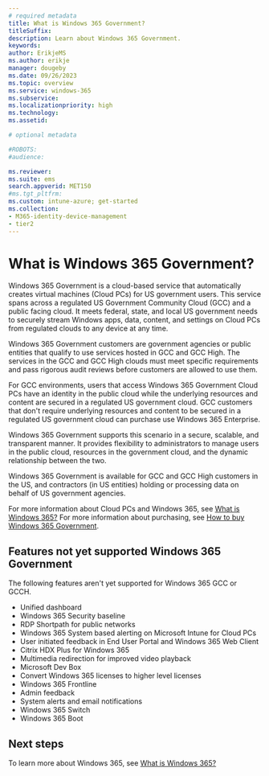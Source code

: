```yaml
---
# required metadata
title: What is Windows 365 Government?
titleSuffix:
description: Learn about Windows 365 Government.
keywords:
author: ErikjeMS  
ms.author: erikje
manager: dougeby
ms.date: 09/26/2023
ms.topic: overview
ms.service: windows-365
ms.subservice:
ms.localizationpriority: high
ms.technology:
ms.assetid: 

# optional metadata

#ROBOTS:
#audience:

ms.reviewer: 
ms.suite: ems
search.appverid: MET150
#ms.tgt_pltfrm:
ms.custom: intune-azure; get-started
ms.collection:
- M365-identity-device-management
- tier2
---
```


# What is Windows 365 Government?

Windows 365 Government is a cloud-based service that automatically creates virtual machines (Cloud PCs) for US government users. This service spans across a regulated US Government Community Cloud (GCC) and a public facing cloud. It meets federal, state, and local US government needs to securely stream Windows apps, data, content, and settings on Cloud PCs from regulated clouds to any device at any time.

Windows 365 Government customers are government agencies or public entities that qualify to use services hosted in GCC and GCC High. The services in the GCC and GCC High clouds must meet specific requirements and pass rigorous audit reviews before customers are allowed to use them.

For GCC environments, users that access Windows 365 Government Cloud PCs have an identity in the public cloud while the underlying resources and content are secured in a regulated US government cloud. GCC customers that don't require underlying resources and content to be secured in a regulated US government cloud can purchase use Windows 365 Enterprise.

Windows 365 Government supports this scenario in a secure, scalable, and transparent manner. It provides flexibility to administrators to manage users in the public cloud, resources in the government cloud, and the dynamic relationship between the two.

Windows 365 Government is available for GCC and GCC High customers in the US, and contractors (in US entities) holding or processing data on behalf of US government agencies.

For more information about Cloud PCs and Windows 365, see [What is Windows 365?](..\overview.md) For more information about purchasing, see [How to buy Windows 365 Government](https://aka.ms/win365).

## Features not yet supported Windows 365 Government

The following features aren't yet supported for Windows 365 GCC or GCCH.

- Unified dashboard
- Windows 365 Security baseline
- RDP Shortpath for public networks
- Windows 365 System based alerting on Microsoft Intune for Cloud PCs
- User initiated feedback in End User Portal and Windows 365 Web Client
- Citrix HDX Plus for Windows 365
- Multimedia redirection for improved video playback
- Microsoft Dev Box
- Convert Windows 365 licenses to higher level licenses
- Windows 365 Frontline
- Admin feedback
- System alerts and email notifications
- Windows 365 Switch
- Windows 365 Boot

## Next steps

To learn more about Windows 365, see [What is Windows 365?](..\overview.md)
